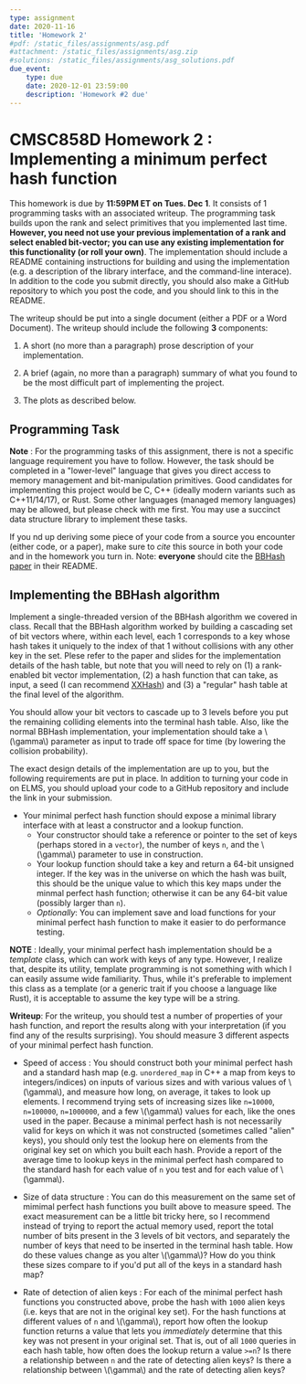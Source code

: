 ```yaml
---
type: assignment
date: 2020-11-16
title: 'Homework 2'
#pdf: /static_files/assignments/asg.pdf
#attachment: /static_files/assignments/asg.zip
#solutions: /static_files/assignments/asg_solutions.pdf
due_event: 
    type: due
    date: 2020-12-01 23:59:00
    description: 'Homework #2 due'
---
```


# CMSC858D Homework 2 : Implementing a minimum perfect hash function

This homework is due by **11:59PM ET on Tues. Dec 1**.  It consists of 1 programming tasks with an associated writeup.  The programming task builds upon the rank and select primitives that you implemented last time.  **However, you need not use your previous implementation of a rank and select enabled bit-vector; you can use any existing implementation for this functionality (or roll your own)**.  The implementation should include a README containing instructions for building and using the implementation (e.g. a description of the library interface, and the command-line interace).  In addition to the code you submit directly, you should also make a GitHub repository to which you post the code, and you should link to this in the README.

The writeup should be put into a single document (either a PDF or a Word Document). The writeup should include the following **3** components:
    
1. A short (no more than a paragraph) prose description of your implementation.

2. A brief (again, no more than a paragraph) summary of what you found to be the most difficult part of implementing the project.

3. The plots as described below.

## Programming Task

**Note** : For the programming tasks of this assignment, there is not a specific language requirement you have to follow.  However, the task should be completed in a "lower-level" language that gives you direct access to memory management and bit-manipulation primitives.  Good candidates for implementing this project would be C, C++ (ideally modern variants such as C++11/14/17), or Rust.  Some other languages (managed memory languages) may be allowed, but please check with me first.  You may use a succinct data structure library to implement these tasks.

If you nd up deriving some piece of your code from a source you encounter (either code, or a paper), make sure to _cite_ this source in both your code and in the homework you turn in.  Note: **everyone** should cite the [BBHash paper](http://drops.dagstuhl.de/opus/volltexte/2017/7619/pdf/LIPIcs-SEA-2017-25.pdf) in their README.

## Implementing the BBHash algorithm

 Implement a single-threaded version of the BBHash algorithm we covered in class.  Recall that the BBHash algorithm worked by building a cascading set of bit vectors where,
 within each level, each 1 corresponds to a key whose hash takes it uniquely to the index of that 1 without collisions with any other key in the set.  Plese refer to the paper and slides for the implementation details of the hash table, but note that you will need to rely on (1) a rank-enabled bit vector implementation, (2) a hash function that can take, as input, a seed (I can recommend [XXHash](https://github.com/Cyan4973/xxHash)) and (3) a "regular" hash table at the final level of the algorithm.

 You should allow your bit vectors to cascade up to 3 levels before you put the remaining colliding elements into the terminal hash table.  Also, like the normal BBHash implementation, your implementation should take a \\(\gamma\\) parameter as input to trade off space for time (by lowering the collision probability).
 
 The exact design details of the implementation are up to you, but the following requirements are put in place.  In addition to turning your code in on ELMS, you should upload your code to a GitHub repository and include the link in your submission.

 * Your minimal perfect hash function should expose a minimal library interface with at least a constructor and a lookup function.
   * Your constructor should take a reference or pointer to the set of keys (perhaps stored in a `vector`), the number of keys `n`, and the \\(\gamma\\) parameter to use in construction.
   * Your lookup function should take a key and return a 64-bit unsigned integer.  If the key was in the universe on which the hash was built, this should be the unique value to which this key maps under the minmal perfect hash function; otherwise it can be any 64-bit value (possibly larger than `n`).
   * _Optionally_: You can implement save and load functions for your minimal perfect hash function to make it easier to do performance testing.
  
 **NOTE** : Ideally, your minimal perfect hash implementation should be a _template_ class, which can work with keys of any type. However, I realize that, despite its utility, template programming is not something with which I can easily assume wide familiarity.  Thus, while it's preferable to implement this class as a template (or a generic trait if you choose a language like Rust), it is acceptable to assume the key type will be a string.

 **Writeup**: For the writeup, you should test a number of properties of your hash function, and report the results along with your interpretation (if you find any of the results surprising).  You should measure 3 different aspects of your minimal perfect hash function.

 * Speed of access : You should construct both your minimal perfect hash and a standard hash map (e.g. `unordered_map` in C++ a map from keys to integers/indices) on inputs of various sizes and with various values of \\(\gamma\\), and measure how long, on average, it takes to look up elements.  I recommend trying sets of increasing sizes like `n=10000`, `n=100000`, `n=1000000`, and a few \\(\gamma\\) values for each, like the ones used in the paper.  Because a minimal perfect hash is not necessarily valid for keys on which it was not constructed (sometimes called "alien" keys), you should only test the lookup here on elements from the original key set on which you built each hash.  Provide a report of the average time to lookup keys in the minimal perfect hash compared to the standard hash for each value of `n` you test and for each value of \\(\gamma\\).

 * Size of data structure : You can do this measurement on the same set of mimimal perfect hash functions you built above to measure speed.  The exact measurement can be a little bit tricky here, so I recommend instead of trying to report the actual memory used, report the total number of bits present in the 3 levels of bit vectors, and separately the number of keys that need to be inserted in the terminal hash table.  How do these values change as you alter \\(\gamma\\)?  How do you think these sizes compare to if you'd put all of the keys in a standard hash map?

 * Rate of detection of alien keys : For each of the minimal perfect hash functions you constructed above, probe the hash with `1000` alien keys (i.e. keys that are not in the original key set).  For the hash functions at different values of `n` and \\(\gamma\\), report how often the lookup function returns a value that lets you _immediately_ determine that this key was not present in your original set.  That is, out of all `1000` queries in each hash table, how often does the lookup return a value `>=n`?  Is there a relationship between `n` and the rate of detecting alien keys?  Is there a relationship between \\(\gamma\\) and the rate of detecting alien keys?